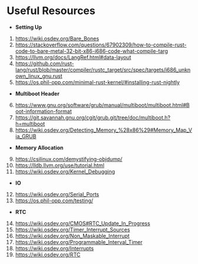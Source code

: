 # Useful Resources
* **Setting Up**
1) https://wiki.osdev.org/Bare_Bones
2) https://stackoverflow.com/questions/67902309/how-to-compile-rust-code-to-bare-metal-32-bit-x86-i686-code-what-compile-targ
3) https://llvm.org/docs/LangRef.html#data-layout
4) https://github.com/rust-lang/rust/blob/master/compiler/rustc_target/src/spec/targets/i686_unknown_linux_gnu.rust
5) https://os.phil-opp.com/minimal-rust-kernel/#installing-rust-nightly
* **Multiboot Header**
6) https://www.gnu.org/software/grub/manual/multiboot/multiboot.html#Boot-information-format
7) https://git.savannah.gnu.org/cgit/grub.git/tree/doc/multiboot.h?h=multiboot
8) https://wiki.osdev.org/Detecting_Memory_%28x86%29#Memory_Map_Via_GRUB
* **Memory Allocation**
9) https://csilinux.com/demystifying-objdump/
10) https://lldb.llvm.org/use/tutorial.html
11) https://wiki.osdev.org/Kernel_Debugging
* **IO**
12) https://wiki.osdev.org/Serial_Ports
13) https://os.phil-opp.com/testing/
* **RTC**
14) https://wiki.osdev.org/CMOS#RTC_Update_In_Progress
15) https://wiki.osdev.org/Timer_Interrupt_Sources
16) https://wiki.osdev.org/Non_Maskable_Interrupt
17) https://wiki.osdev.org/Programmable_Interval_Timer
18) https://wiki.osdev.org/Interrupts
19) https://wiki.osdev.org/RTC
